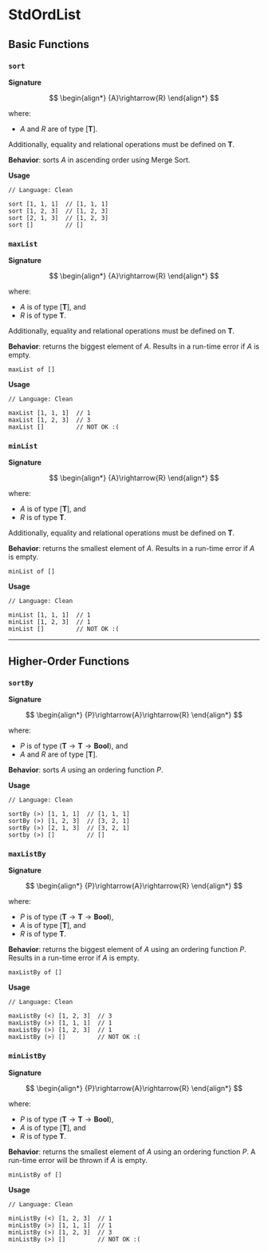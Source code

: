 # StdOrdList

## Basic Functions

### `sort`

**Signature** 

$$
\begin{align*}
{A}\rightarrow{R}
\end{align*}
$$

where:
- $A$ and $R$ are of type $[\textbf{T}]$.

Additionally, equality and relational operations must be defined on $\textbf{T}$.

**Behavior**: sorts $A$ in ascending order using Merge Sort.

**Usage**

```
// Language: Clean

sort [1, 1, 1]  // [1, 1, 1]
sort [1, 2, 3]  // [1, 2, 3]
sort [2, 1, 3]  // [1, 2, 3]
sort []         // []
```

### `maxList`

**Signature** 

$$
\begin{align*}
{A}\rightarrow{R}
\end{align*}
$$

where:
- $A$ is of type $[\textbf{T}]$, and
- $R$ is of type $\textbf{T}$.

Additionally, equality and relational operations must be defined on $\textbf{T}$.

**Behavior**: returns the biggest element of $A$.
Results in a run-time error if $A$ is empty.

```
maxList of []
```

**Usage**

```
// Language: Clean

maxList [1, 1, 1]  // 1
maxList [1, 2, 3]  // 3
maxList []         // NOT OK :(
```

### `minList`

**Signature**

$$
\begin{align*}
{A}\rightarrow{R}
\end{align*}
$$

where:
- $A$ is of type $[\textbf{T}]$, and
- $R$ is of type $\textbf{T}$.

Additionally, equality and relational operations must be defined on $\textbf{T}$.

**Behavior**: returns the smallest element of $A$.
Results in a run-time error if $A$ is empty.

```
minList of []
```

**Usage**

```
// Language: Clean

minList [1, 1, 1]  // 1
minList [1, 2, 3]  // 1
minList []         // NOT OK :(
```

---

## Higher-Order Functions

### `sortBy`

**Signature** 

$$
\begin{align*}
{P}\rightarrow{A}\rightarrow{R}
\end{align*}
$$

where:
- $P$ is of type $(\textbf{T}\rightarrow\textbf{T}\rightarrow\textbf{Bool})$, and
- $A$ and $R$ are of type $[\textbf{T}]$.

**Behavior**: sorts $A$ using an ordering function $P$.

**Usage**

```
// Language: Clean

sortBy (>) [1, 1, 1]  // [1, 1, 1]
sortBy (>) [1, 2, 3]  // [3, 2, 1]
sortBy (>) [2, 1, 3]  // [3, 2, 1]
sortby (>) []         // []
```

### `maxListBy`

**Signature**

$$
\begin{align*}
{P}\rightarrow{A}\rightarrow{R}
\end{align*}
$$

where:
- $P$ is of type $(\textbf{T}\rightarrow\textbf{T}\rightarrow\textbf{Bool})$, 
- $A$ is of type $[\textbf{T}]$, and
- $R$ is of type $\textbf{T}$.

**Behavior**: returns the biggest element of $A$ using an ordering function $P$.
Results in a run-time error if $A$ is empty.

```
maxListBy of []
```

**Usage**

```
// Language: Clean

maxListBy (<) [1, 2, 3]  // 3
maxListBy (>) [1, 1, 1]  // 1
maxListBy (>) [1, 2, 3]  // 1
maxListBy (>) []         // NOT OK :(
```

### `minListBy`

**Signature** 

$$
\begin{align*}
{P}\rightarrow{A}\rightarrow{R}
\end{align*}
$$

where:
- $P$ is of type $(\textbf{T}\rightarrow\textbf{T}\rightarrow\textbf{Bool})$, 
- $A$ is of type $[\textbf{T}]$, and
- $R$ is of type $\textbf{T}$.

**Behavior**: returns the smallest element of $A$ using an ordering function $P$.
A run-time error will be thrown if $A$ is empty.

```
minListBy of []
```

**Usage**

```
// Language: Clean

minListBy (<) [1, 2, 3]  // 1
minListBy (>) [1, 1, 1]  // 1
minListBy (>) [1, 2, 3]  // 3
minListBy (>) []         // NOT OK :(
```
